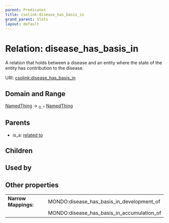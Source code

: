```yaml
---
parent: Predicates
title: csolink:disease_has_basis_in
grand_parent: Slots
layout: default
---
```


# Relation: disease_has_basis_in


A relation that holds between a disease and an entity where the state of the entity has contribution to the disease.

URI: [csolink:disease_has_basis_in](https://w3id.org/csolink/vocab/disease_has_basis_in)

## Domain and Range

[NamedThing](NamedThing.md) ->  <sub>0..*</sub> [NamedThing](NamedThing.md)

## Parents

 *  is_a: [related to](related_to.md)

## Children


## Used by


## Other properties

|  |  |  |
| --- | --- | --- |
| **Narrow Mappings:** | | MONDO:disease_has_basis_in_development_of |
|  | | MONDO:disease_has_basis_in_accumulation_of |

